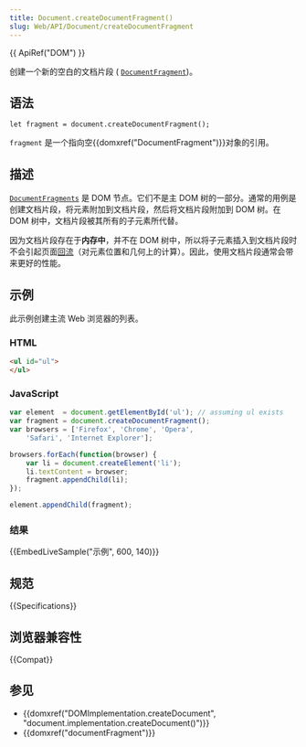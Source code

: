```yaml
---
title: Document.createDocumentFragment()
slug: Web/API/Document/createDocumentFragment
---
```


{{ ApiRef("DOM") }}

创建一个新的空白的文档片段 ( [`DocumentFragment`](/zh-CN/docs/DOM/DocumentFragment))。

## 语法

```plain
let fragment = document.createDocumentFragment();
```

`fragment` 是一个指向空{{domxref("DocumentFragment")}}对象的引用。

## 描述

[`DocumentFragments`](/zh-CN/docs/DOM/DocumentFragment) 是 DOM 节点。它们不是主 DOM 树的一部分。通常的用例是创建文档片段，将元素附加到文档片段，然后将文档片段附加到 DOM 树。在 DOM 树中，文档片段被其所有的子元素所代替。

因为文档片段存在于**内存中**，并不在 DOM 树中，所以将子元素插入到文档片段时不会引起页面[回流](/zh-CN/docs/Glossary/Reflow)（对元素位置和几何上的计算）。因此，使用文档片段通常会带来更好的性能。

## 示例

此示例创建主流 Web 浏览器的列表。

### HTML

```html
<ul id="ul">
</ul>
```

### JavaScript

```js
var element  = document.getElementById('ul'); // assuming ul exists
var fragment = document.createDocumentFragment();
var browsers = ['Firefox', 'Chrome', 'Opera',
    'Safari', 'Internet Explorer'];

browsers.forEach(function(browser) {
    var li = document.createElement('li');
    li.textContent = browser;
    fragment.appendChild(li);
});

element.appendChild(fragment);
```

### 结果

{{EmbedLiveSample("示例", 600, 140)}}

## 规范

{{Specifications}}

## 浏览器兼容性

{{Compat}}

## 参见

- {{domxref("DOMImplementation.createDocument", "document.implementation.createDocument()")}}
- {{domxref("documentFragment")}}
